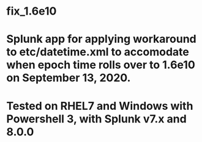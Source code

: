 # fix_1.6e10
# Splunk app for applying workaround to etc/datetime.xml to accomodate when epoch time rolls over to 1.6e10 on September 13, 2020.
# Tested on RHEL7 and Windows with Powershell 3, with Splunk v7.x and 8.0.0
